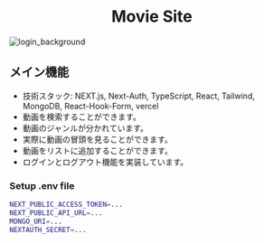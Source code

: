 <h1 align=center>Movie Site</h1>

![login_background](https://github.com/ofhfvx0602/movie-site/assets/95751619/36079909-3b55-4b56-b891-5f5a58e45483)

## メイン機能
- 技術スタック: NEXT.js, Next-Auth, TypeScript, React, Tailwind, MongoDB, React-Hook-Form, vercel
- 動画を検索することができます。
- 動画のジャンルが分かれています。
- 実際に動画の冒頭を見ることができます。
- 動画をリストに追加することができます。
- ログインとログアウト機能を実装しています。

  


### Setup .env file
```bash
NEXT_PUBLIC_ACCESS_TOKEN=...
NEXT_PUBLIC_API_URL=...
MONGO_URI=...
NEXTAUTH_SECRET=...
```


